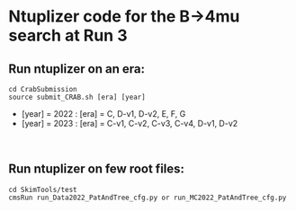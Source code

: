 # Ntuplizer code for the B&rarr;4mu search at Run 3

## Run ntuplizer on an era:
```
cd CrabSubmission
source submit_CRAB.sh [era] [year] 
```
* [year] = 2022 : [era] = C, D-v1, D-v2, E, F, G
* [year] = 2023 : [era] = C-v1, C-v2, C-v3, C-v4, D-v1, D-v2

<p>&nbsp;</p>

## Run ntuplizer on few root files:
```
cd SkimTools/test
cmsRun run_Data2022_PatAndTree_cfg.py or run_MC2022_PatAndTree_cfg.py 
```
<p>&nbsp;</p>
